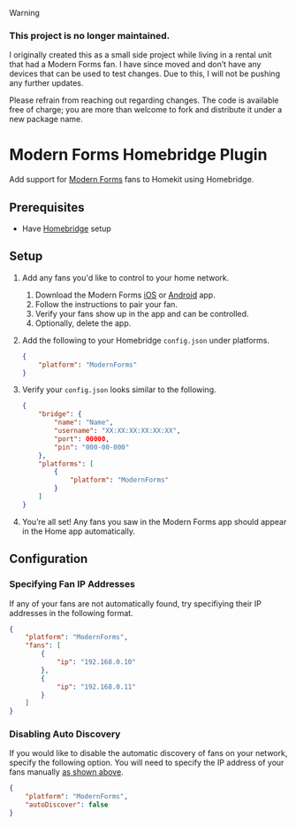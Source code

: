 > [!WARNING]
> ### This project is no longer maintained.
>
> I originally created this as a small side project while living in a rental unit that had a Modern Forms fan. I have since moved and don’t have any devices that can be used to test changes. Due to this, I will not be pushing any further updates.
>
> Please refrain from reaching out regarding changes. The code is available free of charge; you are more than welcome to fork and distribute it under a new package name.

# Modern Forms Homebridge Plugin

Add support for [Modern Forms](https://modernforms.com) fans to Homekit using Homebridge.

## Prerequisites

- Have [Homebridge](https://homebridge.io) setup

## Setup

1. Add any fans you'd like to control to your home network.
    1. Download the Modern Forms [iOS](https://apps.apple.com/us/app/modern-forms/id1425046298) or [Android](https://play.google.com/store/apps/details?id=com.WAC.PlayStore.ModernForms&hl=en_US) app.
    1. Follow the instructions to pair your fan.
    1. Verify your fans show up in the app and can be controlled.
    1. Optionally, delete the app.

1. Add the following to your Homebridge `config.json` under platforms.

    ```json
    {
        "platform": "ModernForms"
    }
    ```

1. Verify your `config.json` looks similar to the following.

    ```json
    {
        "bridge": {
            "name": "Name",
            "username": "XX:XX:XX:XX:XX:XX",
            "port": 00000,
            "pin": "000-00-000"
        },
        "platforms": [
            {
                "platform": "ModernForms"
            }
        ]
    }
    ```

1. You’re all set! Any fans you saw in the Modern Forms app should appear in the Home app automatically.

## Configuration

### Specifying Fan IP Addresses

If any of your fans are not automatically found, try specifiying their IP addresses in the following format.

```json
{
    "platform": "ModernForms",
    "fans": [
        {
            "ip": "192.168.0.10"
        },
        {
            "ip": "192.168.0.11"
        }
    ]
}
```

### Disabling Auto Discovery

If you would like to disable the automatic discovery of fans on your network, specify the following option. You will need to specify the IP address of your fans manually [as shown above](#specifying-fan-ip-addresses).

```json
{
    "platform": "ModernForms",
    "autoDiscover": false
}
```
